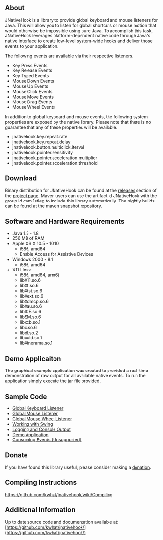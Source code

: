 ## About
JNativeHook is a library to provide global keyboard and mouse listeners for
Java.  This will allow you to listen for global shortcuts or mouse motion that
would otherwise be impossible using pure Java.  To accomplish this task,
JNativeHook leverages platform-dependent native code through Java's native
interface to create low-level system-wide hooks and deliver those events to
your application.

The following events are available via their respective listeners.
* Key Press Events
* Key Release Events
* Key Typed Events
* Mouse Down Events
* Mouse Up Events
* Mouse Click Events
* Mouse Move Events
* Mouse Drag Events
* Mouse Wheel Events

In addition to global keyboard and mouse events, the following system
properties are exposed by the native library.  Please note that there is no
guarantee that any of these properties will be available.
* jnativehook.key.repeat.rate
* jnativehook.key.repeat.delay
* jnativehook.button.multiclick.iterval
* jnativehook.pointer.sensitivity
* jnativehook.pointer.acceleration.multiplier
* jnativehook.pointer.acceleration.threshold
 
## Download
Binary distribution for JNativeHook can be found at the 
[releases](https://github.com/kwhat/jnativehook/releases) section of the 
[project page](https://github.com/kwhat/jnativehook/).  Maven users can 
use the artifact id JNativeHook with the group id com.1stleg to include 
this library automatically.  The nightly builds can be found at the maven 
[snapshot repository](https://oss.sonatype.org/content/repositories/snapshots/com/1stleg/jnativehook/2.0.SNAPSHOT/).

## Software and Hardware Requirements
* Java 1.5 - 1.8
* 256 MB of RAM
* Apple OS X 10.5 - 10.10
  * i586, amd64
  * Enable Access for Assistive Devices
* Windows 2000 - 8.1
  * i586, amd64
* X11 Linux
  * i586, amd64, arm6j
  * libX11.so.6
  * libXt.so.6
  * libXtst.so.6
  * libXext.so.6
  * libXdmcp.so.6
  * libXau.so.6
  * libICE.so.6
  * libSM.so.6
  * libxcb.so.1
  * libc.so.6
  * libdl.so.2
  * libuuid.so.1
  * libXinerama.so.1

## Demo Applicaiton
The graphical example application was created to provided a real-time
demonstration of raw output for all available native events.  To run the
application simply execute the jar file provided.

## Sample Code
* [Global Keyboard Listener](https://github.com/kwhat/jnativehook/wiki/Usage#global-keyboard-listener)
* [Global Mouse Listener](https://github.com/kwhat/jnativehook/wiki/Usage#global-mouse-listener)
* [Global Mouse Wheel Listener](https://github.com/kwhat/jnativehook/wiki/Usage#global-mouse-wheel-listener)
* [Working with Swing](https://github.com/kwhat/jnativehook/wiki/Usage#working-with-swing)
* [Logging and Console Output](https://github.com/kwhat/jnativehook/wiki/Usage#logging-and-console-output)
* [Demo Application](https://github.com/kwhat/jnativehook/wiki/Usage#demo-application)
* [Consuming Events (Unsupported)](https://github.com/kwhat/jnativehook/wiki/Usage#consuming-events-unsupported)

## Donate
If you have found this library useful, please consider making a [donation](https://github.com/kwhat/jnativehook/wiki/Donate).

## Compiling Instructions
https://github.com/kwhat/jnativehook/wiki/Compiling

## Additional Information
Up to date source code and documentation available at:
[https://github.com/kwhat/jnativehook/](https://github.com/kwhat/jnativehook/)

